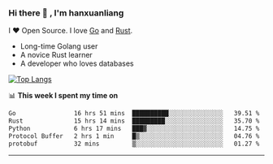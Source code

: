 ### Hi there 👋 , I'm hanxuanliang

<!--
**hanxuanliang/hanxuanliang** is a ✨ _special_ ✨ repository because its `README.md` (this file) appears on your GitHub profile.

Here are some ideas to get you started:

- 🔭 I’m currently working on ...
- 🌱 I’m currently learning ...
- 👯 I’m looking to collaborate on ...
- 🤔 I’m looking for help with ...
- 💬 Ask me about ...
- 📫 How to reach me: ...
- 😄 Pronouns: ...
- ⚡ Fun fact: ...
-->
I ❤ Open Source. I love [Go](https://golang.org) and [Rust](https://www.rust-lang.org/zh-CN/).

* Long-time Golang user
* A novice Rust learner
* A developer who loves databases

[![Top Langs](https://github-readme-stats.vercel.app/api?username=hanxuanliang&show_icons=true&count_private=true&line_height=40)](https://github.com/anuraghazra/github-readme-stats)

📊 **This week I spent my time on**
<!--START_SECTION:waka-->

```txt
Go                16 hrs 51 mins  ██████████░░░░░░░░░░░░░░░   39.51 %
Rust              15 hrs 14 mins  █████████░░░░░░░░░░░░░░░░   35.70 %
Python            6 hrs 17 mins   ███▓░░░░░░░░░░░░░░░░░░░░░   14.75 %
Protocol Buffer   2 hrs 1 min     █▒░░░░░░░░░░░░░░░░░░░░░░░   04.76 %
protobuf          32 mins         ▒░░░░░░░░░░░░░░░░░░░░░░░░   01.27 %
```

<!--END_SECTION:waka-->

***
